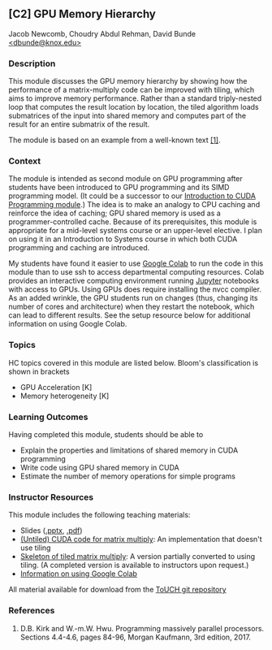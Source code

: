 ## [C2] GPU Memory Hierarchy 
Jacob Newcomb,
Choudry Abdul Rehman,
David Bunde [\<dbunde@knox.edu\>](mailto:dbunde@knox.edu)

### Description

This module discusses the GPU memory hierarchy by showing how the
performance of a matrix-multiply code can be improved with tiling,
which aims to improve memory performance.
Rather than a standard triply-nested loop that computes the result
location by location, the tiled algorithm loads submatrices of the
input into shared memory and computes part of the result for an entire
submatrix of the result.

The module is based on an example from a well-known text [[1]](#kirk10).

### Context

The module is intended as second module on GPU programming after
students have been introduced to GPU programming and its SIMD
programming model.
(It could be a successor to our [Introduction to CUDA Programming module](../../Programming/cuda).)
The idea is to make an analogy to CPU caching and reinforce the idea
of caching; GPU shared memory is used as a programmer-controlled cache.
Because of its prerequisites, this module is appropriate for a
mid-level systems course or an upper-level elective.
I plan on using it in an Introduction to Systems course in which both
CUDA programming and caching are introduced.

My students have found it easier to use 
[Google Colab](https://colab.research.google.com) to run the code in
this module than to use ssh to access departmental computing
resources.
Colab provides an interactive computing environment running
[Jupyter](https://jupyter.org/) notebooks with access to GPUs.
Using GPUs does require installing the nvcc compiler.
As an added wrinkle, the GPU students run on changes (thus, changing
its number of cores and architecture) when they restart
the notebook, which can lead to different results.
See the setup resource below for additional information on using
Google Colab.

### Topics

HC topics covered in this module are listed below. Bloom's
classification is shown in brackets 

  * GPU Acceleration [K]
  * Memory heterogeneity [K]

### Learning Outcomes

Having completed this module, students should be able to 

  * Explain the properties and limitations of shared memory in CUDA
    programming
  * Write code using GPU shared memory in CUDA 
  * Estimate the number of memory operations for simple programs

### Instructor Resources

This module includes the following teaching materials:

  * Slides ([.pptx](./lecture_slides.pptx), [.pdf](./lecture_slides.pdf))
  * [(Untiled) CUDA code for matrix multiply](./matrix_multiply.cu):
    An implementation that doesn't use tiling
  * [Skeleton of tiled matrix multiply](./incomplete_tiled_matrix_mult.cu): 
    A version partially converted to using tiling.
    (A completed version is available to instructors upon request.)
  * [Information on using Google Colab](./colab.md)

All material available for download from the [ToUCH git repository](https://github.com/TeachingUndergradsCHC/modules.git)  

### References

1. <a name="kirk10"></a>D.B. Kirk and W.-m.W. Hwu. Programming massively parallel
processors.  Sections 4.4-4.6, pages 84-96, Morgan Kaufmann, 3rd edition, 2017.


